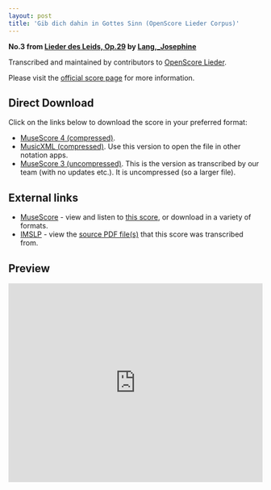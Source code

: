 ```yaml
---
layout: post
title: 'Gib dich dahin in Gottes Sinn (OpenScore Lieder Corpus)'
---
```


__No.3 from [Lieder des Leids, Op.29](https://fourscoreandmore.org/openscore/lieder/Lang,_Josephine/Lieder_des_Leids,_Op.29/) by [Lang,_Josephine](https://fourscoreandmore.org/openscore/lieder/Lang,_Josephine)__

Transcribed and maintained by contributors to [OpenScore Lieder].

Please visit the [official score page] for more information.

[official score page]: https://musescore.com/openscore-lieder-corpus/scores/6085883
[OpenScore Lieder]: https://musescore.com/openscore-lieder-corpus

## Direct Download

Click on the links below to download the score in your preferred format:
- [MuseScore 4 (compressed)](https://fourscoreandmore.org/openscore/lieder/Lang,_Josephine/Lieder_des_Leids,_Op.29/3_Gib_dich_dahin_in_Gottes_Sinn.mscz).
- [MusicXML (compressed)](https://fourscoreandmore.org/openscore/lieder/Lang,_Josephine/Lieder_des_Leids,_Op.29/3_Gib_dich_dahin_in_Gottes_Sinn.mxl). Use this version to open the file in other notation apps.
- [MuseScore 3 (uncompressed)](https://raw.githubusercontent.com/OpenScore/Lieder/refs/heads/main/scores/Lang,_Josephine/Lieder_des_Leids,_Op.29/3_Gib_dich_dahin_in_Gottes_Sinn/lc6085883.mscx). This is the version as transcribed by our team (with no updates etc.). It is uncompressed (so a larger file).

## External links

- [MuseScore] - view and listen to [this score][MuseScore], or download in a variety of formats.
- [IMSLP] - view the [source PDF file(s)][IMSLP] that this score was transcribed from.

[MuseScore]: https://musescore.com/score/6085883
[IMSLP]: https://imslp.org/wiki/Special:ReverseLookup/617600

## Preview

<iframe width="100%" height="394" src="https://musescore.com/openscore-lieder-corpus/scores/6085883/embed" frameborder="0" allowfullscreen allow="autoplay; fullscreen"></iframe>
